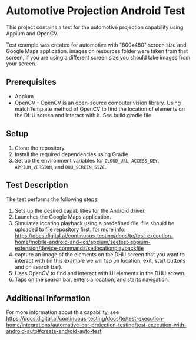 # Automotive Projection Android Test

This project contains a test for the automotive projection capability using Appium and OpenCV.

Test example was created for automotive with "800x480" screen size and Google Maps application.
images on resources folder were taken from that screen, if you are using a different screen size you should take images from your screen.

## Prerequisites
- Appium
- OpenCV - OpenCV is an open-source computer vision library.
  Using matchTemplate method of OpenCV to find the location of elements on the DHU screen and interact with it.
See build.gradle file

## Setup

1. Clone the repository.
2. Install the required dependencies using Gradle.
3. Set up the environment variables for `CLOUD_URL`, `ACCESS_KEY`, `APPIUM_VERSION`, and `DHU_SCREEN_SIZE`.

## Test Description

The test performs the following steps:

1. Sets up the desired capabilities for the Android driver.
2. Launches the Google Maps application.
3. Simulates location playback using a predefined file. file should be uploaded to file repository first. for more info: 
https://docs.digital.ai/continuous-testing/docs/te/test-execution-home/mobile-android-and-ios/appium/seetest-appium-extension/device-commands/setlocationplaybackfile
4. capture an image of the elements on the DHU screen that you want to interact with (in this example we will tap on location, exit, start buttons and on search bar).
5. Uses OpenCV to find and interact with UI elements in the DHU screen.
6. Taps on the search bar, enters a location, and starts navigation.

## Additional Information

For more information about this capability, see https://docs.digital.ai/continuous-testing/docs/te/test-execution-home/integrations/automative-car-projection-testing/test-execution-with-android-auto#create-android-auto-test
